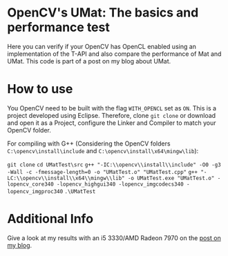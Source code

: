 # OpenCV's UMat: The basics and performance test
Here you can verify if your OpenCV has OpenCL enabled using an implementation of the T-API and also compare the performance of Mat and UMat. This code is part of a post on my blog about UMat.

# How to use
You OpenCV need to be built with the flag `WITH_OPENCL` set as `ON`.
This is a project developed using Eclipse. Therefore, clone `git clone` or download and open it as a Project, configure the Linker and Compiler to match your OpenCV folder.

For compiling with G++ (Considering the OpenCV folders `C:\opencv\install\include` and `C:\opencv\install\x64\mingw\lib`):

`git clone`
`cd UMatTest\src`
`g++ "-IC:\\opencv\\install\\include" -O0 -g3 -Wall -c -fmessage-length=0 -o "UMatTest.o" "UMatTest.cpp"`
`g++ "-LC:\\opencv\\install\\x64\\mingw\\lib" -o UMatTest.exe "UMatTest.o" -lopencv_core340 -lopencv_highgui340 -lopencv_imgcodecs340 -lopencv_imgproc340`
`.\UMatTest` 

# Additional Info
Give a look at my results with an i5 3330/AMD Radeon 7970 on the [post on my blog](http://jeanvitor.com/opencv-opencl-umat-performance/).